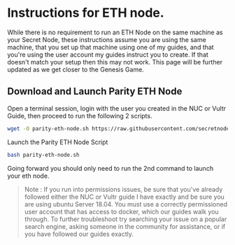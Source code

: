 # Instructions for ETH node.
While there is no requirement to run an ETH Node on the same machine as your Secret Node, these instructions assume you are using the same machine, that you set up that machine using one of my guides, and that you're using the user account my guides instruct you to create. If that doesn't match your setup then this may not work. This page will be further updated as we get closer to the Genesis Game.

## Download and Launch Parity ETH Node

Open a terminal session, login with the user you created in the NUC or Vultr Guide, then proceed to run the following 2 scripts.

```bash
wget -O parity-eth-node.sh https://raw.githubusercontent.com/secretnodes/scripts/master/parity-eth-node.sh
```

Launch the Parity ETH Node Script

```bash
bash parity-eth-node.sh
```

Going forward you should only need to run the 2nd command to launch your eth node.

> Note : If you run into permissions issues, be sure that you've already followed either the NUC or Vultr guide I have exactly and be sure you are using ubuntu Server 18.04. You must use a correctly permissioned user account that has access to docker, which our guides walk you through. To further troubleshoot try searching your issue on a popular search engine, asking someone in the community for assistance, or if you have followed our guides exactly.
